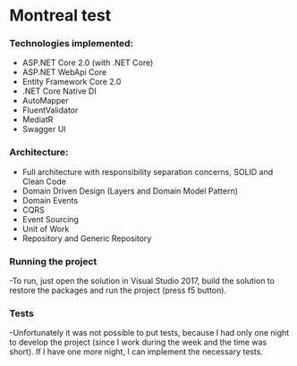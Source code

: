 # Montreal test

### Technologies implemented:
- ASP.NET Core 2.0 (with .NET Core)
- ASP.NET WebApi Core
- Entity Framework Core 2.0
- .NET Core Native DI
- AutoMapper
- FluentValidator
- MediatR
- Swagger UI

### Architecture:
- Full architecture with responsibility separation concerns, SOLID and Clean Code
- Domain Driven Design (Layers and Domain Model Pattern)
- Domain Events
- CQRS
- Event Sourcing
- Unit of Work
- Repository and Generic Repository

### Running the project
-To run, just open the solution in Visual Studio 2017, build the solution to restore the packages and run the project (press f5 button).


### Tests
-Unfortunately it was not possible to put tests, because I had only one night to develop the project (since I work during the week and the time was short). If I have one more night, I can implement the necessary tests.
